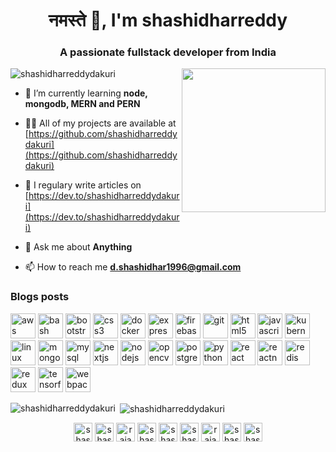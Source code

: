 <h1 align="center"> नमस्ते 🙏, I'm shashidharreddy</h1>

<h3 align="center">A passionate fullstack developer from India</h3>
<img align='right' src="https://media.giphy.com/media/M9gbBd9nbDrOTu1Mqx/giphy.gif" width="230">

<p align="left"> <img src="https://komarev.com/ghpvc/?username=shashidharreddydakuri" alt="shashidharreddydakuri" /> </p>

- 🌱 I’m currently learning **node, mongodb, MERN and PERN**

- 👨‍💻 All of my projects are available at [https://github.com/shashidharreddydakuri](https://github.com/shashidharreddydakuri)

- 📝 I regulary write articles on [https://dev.to/shashidharreddydakuri](https://dev.to/shashidharreddydakuri)

- 💬 Ask me about **Anything**

- 📫 How to reach me **d.shashidhar1996@gmail.com**

### Blogs posts
<!-- BLOG-POST-LIST:START -->
<!-- BLOG-POST-LIST:END -->

<p align="left"><img src="https://devicons.github.io/devicon/devicon.git/icons/amazonwebservices/amazonwebservices-original-wordmark.svg" alt="aws" width="40" height="40"/> <img src="https://www.vectorlogo.zone/logos/gnu_bash/gnu_bash-icon.svg" alt="bash" width="40" height="40"/> <img src="https://devicons.github.io/devicon/devicon.git/icons/bootstrap/bootstrap-plain.svg" alt="bootstrap" width="40" height="40"/> <img src="https://devicons.github.io/devicon/devicon.git/icons/css3/css3-original-wordmark.svg" alt="css3" width="40" height="40"/> <img src="https://devicons.github.io/devicon/devicon.git/icons/docker/docker-original-wordmark.svg" alt="docker" width="40" height="40"/> <img src="https://devicons.github.io/devicon/devicon.git/icons/express/express-original-wordmark.svg" alt="express" width="40" height="40"/> <img src="https://www.vectorlogo.zone/logos/firebase/firebase-icon.svg" alt="firebase" width="40" height="40"/> <img src="https://www.vectorlogo.zone/logos/git-scm/git-scm-icon.svg" alt="git" width="40" height="40"/> <img src="https://devicons.github.io/devicon/devicon.git/icons/html5/html5-original-wordmark.svg" alt="html5" width="40" height="40"/> <img src="https://devicons.github.io/devicon/devicon.git/icons/javascript/javascript-original.svg" alt="javascript" width="40" height="40"/> <img src="https://www.vectorlogo.zone/logos/kubernetes/kubernetes-icon.svg" alt="kubernetes" width="40" height="40"/> <img src="https://devicons.github.io/devicon/devicon.git/icons/linux/linux-original.svg" alt="linux" width="40" height="40"/> <img src="https://devicons.github.io/devicon/devicon.git/icons/mongodb/mongodb-original-wordmark.svg" alt="mongodb" width="40" height="40"/> <img src="https://devicons.github.io/devicon/devicon.git/icons/mysql/mysql-original-wordmark.svg" alt="mysql" width="40" height="40"/> <img src="https://cdn.worldvectorlogo.com/logos/nextjs-3.svg" alt="nextjs" width="40" height="40"/> <img src="https://devicons.github.io/devicon/devicon.git/icons/nodejs/nodejs-original-wordmark.svg" alt="nodejs" width="40" height="40"/> <img src="https://www.vectorlogo.zone/logos/opencv/opencv-icon.svg" alt="opencv" width="40" height="40"/> <img src="https://devicons.github.io/devicon/devicon.git/icons/postgresql/postgresql-original-wordmark.svg" alt="postgresql" width="40" height="40"/> <img src="https://devicons.github.io/devicon/devicon.git/icons/python/python-original.svg" alt="python" width="40" height="40"/> <img src="https://devicons.github.io/devicon/devicon.git/icons/react/react-original-wordmark.svg" alt="react" width="40" height="40"/> <img src="https://reactnative.dev/img/header_logo.svg" alt="reactnative" width="40" height="40"/> <img src="https://devicons.github.io/devicon/devicon.git/icons/redis/redis-original-wordmark.svg" alt="redis" width="40" height="40"/> <img src="https://devicons.github.io/devicon/devicon.git/icons/redux/redux-original.svg" alt="redux" width="40" height="40"/> <img src="https://www.vectorlogo.zone/logos/tensorflow/tensorflow-icon.svg" alt="tensorflow" width="40" height="40"/> <img src="https://devicons.github.io/devicon/devicon.git/icons/webpack/webpack-original.svg" alt="webpack" width="40" height="40"/></p><p><img align="left" src="https://github-readme-stats.vercel.app/api/top-langs/?username=shashidharreddydakuri&layout=compact&hide=html" alt="shashidharreddydakuri" /></p>

<p>&nbsp;<img align="center" src="https://github-readme-stats.vercel.app/api?username=shashidharreddydakuri&show_icons=true" alt="shashidharreddydakuri" /></p>

<p align="center">
<a href="https://codepen.io/shashidharreddy" target="blank"><img align="center" src="https://cdn.jsdelivr.net/npm/simple-icons@3.0.1/icons/codepen.svg" alt="shashidharreddy" height="30" width="30" /></a>
<a href="https://dev.to/shashidharreddydakuri" target="blank"><img align="center" src="https://cdn.jsdelivr.net/npm/simple-icons@3.0.1/icons/dev-dot-to.svg" alt="shashidharreddydakuri" height="30" width="30" /></a>
<a href="https://twitter.com/rajashashidhar3" target="blank"><img align="center" src="https://cdn.jsdelivr.net/npm/simple-icons@3.0.1/icons/twitter.svg" alt="rajashashidhar3" height="30" width="30" /></a>
<a href="https://linkedin.com/in/shashidharreddydakuri" target="blank"><img align="center" src="https://cdn.jsdelivr.net/npm/simple-icons@3.0.1/icons/linkedin.svg" alt="shashidharreddydakuri" height="30" width="30" /></a>
<a href="https://stackoverflow.com/users/shashidhar-reddy" target="blank"><img align="center" src="https://cdn.jsdelivr.net/npm/simple-icons@3.0.1/icons/stackoverflow.svg" alt="shashidhar-reddy" height="30" width="30" /></a>
<a href="https://codesandbox.com/shashidharreddy" target="blank"><img align="center" src="https://cdn.jsdelivr.net/npm/simple-icons@3.0.1/icons/codesandbox.svg" alt="shashidharreddy" height="30" width="30" /></a>
<a href="https://kaggle.com/rajashashidharreddy" target="blank"><img align="center" src="https://cdn.jsdelivr.net/npm/simple-icons@3.0.1/icons/kaggle.svg" alt="rajashashidharreddy" height="30" width="30" /></a>
<a href="https://dribbble.com/shashidharreddy dakuri" target="blank"><img align="center" src="https://cdn.jsdelivr.net/npm/simple-icons@3.0.1/icons/dribbble.svg" alt="shashidharreddy dakuri" height="30" width="30" /></a>
<a href="https://www.behance.net/shashidharreddy dakuri" target="blank"><img align="center" src="https://cdn.jsdelivr.net/npm/simple-icons@3.0.1/icons/behance.svg" alt="shashidharreddy dakuri" height="30" width="30" /></a>
</p>

<!--
**shashidharreddydakuri/shashidharreddydakuri** is a ✨ _special_ ✨ repository because its `README.md` (this file) appears on your GitHub profile.

Here are some ideas to get you started:

- 🔭 I’m currently working on ...
- 🌱 I’m currently learning ...
- 👯 I’m looking to collaborate on ...
- 🤔 I’m looking for help with ...
- 💬 Ask me about ...
- 📫 How to reach me: ...
- 😄 Pronouns: ...
- ⚡ Fun fact: ...
-->
